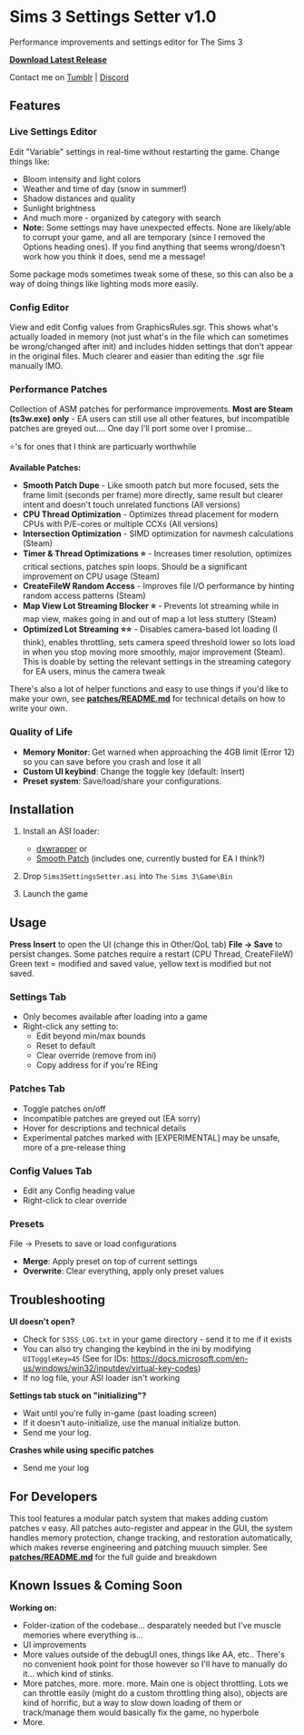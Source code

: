 # Sims 3 Settings Setter v1.0

Performance improvements and settings editor for The Sims 3

**[Download Latest Release](https://github.com/sims3fiend/Sims3SettingsSetter/releases)**

Contact me on [Tumblr](https://sims3fiend.tumblr.com/) | [Discord](https://discord.com/users/239640351999000578)

## Features

### Live Settings Editor
Edit "Variable" settings in real-time without restarting the game. Change things like:
- Bloom intensity and light colors
- Weather and time of day (snow in summer!)
- Shadow distances and quality
- Sunlight brightness
- And much more - organized by category with search
- **Note:** Some settings may have unexpected effects. None are likely/able to corrupt your game, and all are temporary (since I removed the Options heading ones). If you find anything that seems wrong/doesn't work how you think it does, send me a message!

Some package mods sometimes tweak some of these, so this can also be a way of doing things like lighting mods more easily.

### Config Editor
View and edit Config values from GraphicsRules.sgr. This shows what's actually loaded in memory (not just what's in the file which can sometimes be wrong/changed after init) and includes hidden settings that don't appear in the original files. Much clearer and easier than editing the .sgr file manually IMO.

### Performance Patches
Collection of ASM patches for performance improvements. **Most are Steam (ts3w.exe) only** - EA users can still use all other features, but incompatible patches are greyed out.... One day I'll port some over I promise...

⭐'s for ones that I think are particuarly worthwhile

**Available Patches:**
- **Smooth Patch Dupe** - Like smooth patch but more focused, sets the frame limit (seconds per frame) more directly, same result but clearer intent and doesn't touch unrelated functions (All versions)
- **CPU Thread Optimization** - Optimizes thread placement for modern CPUs with P/E-cores or multiple CCXs (All versions)
- **Intersection Optimization** - SIMD optimization for navmesh calculations (Steam)
- **Timer & Thread Optimizations ⭐** - Increases timer resolution, optimizes critical sections, patches spin loops. Should be a significant improvement on CPU usage (Steam)
- **CreateFileW Random Access** - Improves file I/O performance by hinting random access patterns (Steam)
- **Map View Lot Streaming Blocker ⭐** - Prevents lot streaming while in map view, makes going in and out of map a lot less stuttery (Steam)
- **Optimized Lot Streaming ⭐⭐** - Disables camera-based lot loading (I think), enables throttling, sets camera speed threshold lower so lots load in when you stop moving more smoothly, major improvement (Steam). This is doable by setting the relevant settings in the streaming category for EA users, minus the camera tweak

There's also a lot of helper functions and easy to use things if you'd like to make your own, see **[patches/README.md](patches/README.md)** for technical details on how to write your own.

### Quality of Life
- **Memory Monitor**: Get warned when approaching the 4GB limit (Error 12) so you can save before you crash and lose it all
- **Custom UI keybind**: Change the toggle key (default: Insert)
- **Preset system**: Save/load/share your configurations.

## Installation

1. Install an ASI loader:
   - [dxwrapper](https://github.com/elishacloud/dxwrapper) or
   - [Smooth Patch](https://modthesims.info/d/658759/smooth-patch-2-1.html) (includes one, currently busted for EA I think?)

2. Drop `Sims3SettingsSetter.asi` into `The Sims 3\Game\Bin`

3. Launch the game

## Usage

**Press Insert** to open the UI (change this in Other/QoL tab)
**File → Save** to persist changes. Some patches require a restart (CPU Thread, CreateFileW)
Green text = modified and saved value, yellow text is modified but not saved.

### Settings Tab
- Only becomes available after loading into a game
- Right-click any setting to:
  - Edit beyond min/max bounds
  - Reset to default
  - Clear override (remove from ini)
  - Copy address for if you're REing

### Patches Tab
- Toggle patches on/off
- Incompatible patches are greyed out (EA sorry)
- Hover for descriptions and technical details
- Experimental patches marked with [EXPERIMENTAL] may be unsafe, more of a pre-release thing

### Config Values Tab
- Edit any Config heading value
- Right-click to clear override

### Presets
File → Presets to save or load configurations
- **Merge**: Apply preset on top of current settings
- **Overwrite**: Clear everything, apply only preset values

## Troubleshooting

**UI doesn't open?**
- Check for `S3SS_LOG.txt` in your game directory - send it to me if it exists
- You can also try changing the keybind in the ini by modifying `UIToggleKey=45` (See for IDs: https://docs.microsoft.com/en-us/windows/win32/inputdev/virtual-key-codes)
- If no log file, your ASI loader isn't working

**Settings tab stuck on "initializing"?**
- Wait until you're fully in-game (past loading screen)
- If it doesn't auto-initialize, use the manual initialize button.
- Send me your log.

**Crashes while using specific patches**
- Send me your log

## For Developers

This tool features a modular patch system that makes adding custom patches v easy. All patches auto-register and appear in the GUI, the system handles memory protection, change tracking, and restoration automatically, which makes reverse engineering and patching muuuch simpler.
See **[patches/README.md](patches/README.md)** for the full guide and breakdown


## Known Issues & Coming Soon
**Working on:**
- Folder-ization of the codebase... desparately needed but I've muscle memories where everything is...
- UI improvements
- More values outside of the debugUI ones, things like AA, etc.. There's no convenient hook point for those however so I'll have to manually do it... which kind of stinks.
- More patches, more. more. more. Main one is object throttling. Lots we can throttle easily (might do a custom throttling thing also), objects are kind of horrific, but a way to slow down loading of them or track/manage them would basically fix the game, no hyperbole
- More.
